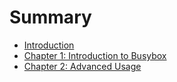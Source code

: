 # Summary

- [Introduction](README.md)
- [Chapter 1: Introduction to Busybox](chapter1.md)
- [Chapter 2: Advanced Usage](chapter2.md)
